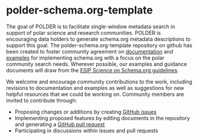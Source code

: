 # polder-schema.org-template

The goal of POLDER is to facilitate single-window metadata search in support of polar science and research communities. POLDER is encouraging data holders to generate schema.org metadata descriptions to support this goal. The polder-schema.org-template repository on github has been created to foster community agreement on [documentation](https://github.com/POLDER-Crew/polder-schema.org-template/tree/master/Documentation) and [examples](https://github.com/POLDER-Crew/polder-schema.org-template/tree/master/Examples) for implementing schema.org with a focus on the polar community search needs. Wherever possible, our examples and guidance documents will draw from the [ESIP Science on Schema.org guidelines](https://github.com/ESIPFed/science-on-schema.org).

We welcome and encourage community contributions to the work, including revisions to documentation and examples as well as suggestions for new helpful resources that we could be working on.  Community members are invited to contribute through:

- Proposing changes or additions by creating [GitHub issues](https://github.com/POLDER-Crew/polder-schema.org-template/issues)
- Implementing proposed features by editing documents in the repository and generating a [GitHub pull request](https://docs.github.com/en/github/collaborating-with-issues-and-pull-requests/proposing-changes-to-your-work-with-pull-requests)
- Participating in discussions within issues and pull requests
